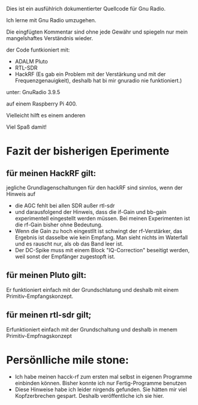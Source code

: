 Dies ist ein ausfühlrich dokumentierter Quellcode für 
Gnu Radio.

Ich lerne mit Gnu Radio umzugehen. 

Die eingfügten Kommentar sind ohne jede Gewähr und spiegeln nur mein
mangelshaftes Verständnis wieder.

der Code funtkioniert mit: 

- ADALM Pluto 
- RTL-SDR
- HackRF (Es gab ein Problem mit der Verstärkung und mit der Frequenzgenauigkeit), deshalb hat bi mir gnuradio nie funktioniert.)

unter:
GnuRadio 3.9.5

auf einem Raspberry Pi 400.

Vielleicht hilft es einem anderen

Viel Spaß damit!

Fazit der bisherigen Eperimente
================================

für meinen HackRF gilt:
-----------------------
jegliche Grundlagenschaltungen für den hackRF sind sinnlos, wenn der Hinweis auf 
- die AGC fehlt bei allen SDR außer rtl-sdr 
- und darausfolgend der Hinweis, dass die if-Gain und bb-gain experimentell eingestellt werden müssen. Bei meinen 
Experimenten ist die rf-Gain bisher ohne Bedeutung.
- Wenn die Gain zu hoch eingestllt ist schwingt der rf-Verstärker, das Ergebnis ist dasselbe wie kein Empfang. Man sieht
nichts im Waterfall und es rauscht nur, als ob das Band leer ist.
- Der DC-Spike muss mit einem Block "IQ-Correction" beseitigt werden, weil sonst der Empfänger zugestopft ist.

für meinen Pluto gilt: 
-----------------------
Er funktioniert einfach mit der Grundschlatung und deshalb mit einem Primitiv-Empfangskonzept.

für meinen rtl-sdr gilt; 
------------------------
Erfunktioniert einfach mit der Grundschaltung und deshalb in menem Primitiv-Empfnagskonzept

Persönlliche mile stone:
========================
- Ich habe meinen hacck-rf zum ersten mal selbst in eigenen Programme einbinden können. Bisher konnte ich nur Fertig-Programme benutzen
- Diese Hinweise habe ich leider nirgends gefunden. Sie hätten mir viel Kopfzerbrechen gespart. Deshalb veröffentliche ich sie hier.
